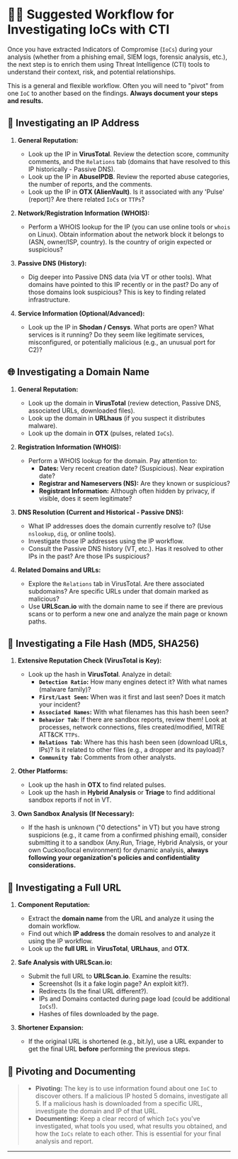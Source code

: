 # 🕵️‍♂️ Suggested Workflow for Investigating IoCs with CTI

Once you have extracted Indicators of Compromise (`IoCs`) during your analysis (whether from a phishing email, SIEM logs, forensic analysis, etc.), the next step is to enrich them using Threat Intelligence (CTI) tools to understand their context, risk, and potential relationships.

This is a general and flexible workflow. Often you will need to "pivot" from one `IoC` to another based on the findings. **Always document your steps and results.**

## 📍 Investigating an IP Address

1.  **General Reputation:**
    * Look up the IP in **VirusTotal**. Review the detection score, community comments, and the `Relations` tab (domains that have resolved to this IP historically - Passive DNS).
    * Look up the IP in **AbuseIPDB**. Review the reported abuse categories, the number of reports, and the comments.
    * Look up the IP in **OTX (AlienVault)**. Is it associated with any 'Pulse' (report)? Are there related `IoCs` or `TTPs`?

2.  **Network/Registration Information (WHOIS):**
    * Perform a WHOIS lookup for the IP (you can use online tools or `whois` on Linux). Obtain information about the network block it belongs to (ASN, owner/ISP, country). Is the country of origin expected or suspicious?

3.  **Passive DNS (History):**
    * Dig deeper into Passive DNS data (via VT or other tools). What domains have pointed to this IP recently or in the past? Do any of those domains look suspicious? This is key to finding related infrastructure.

4.  **Service Information (Optional/Advanced):**
    * Look up the IP in **Shodan / Censys**. What ports are open? What services is it running? Do they seem like legitimate services, misconfigured, or potentially malicious (e.g., an unusual port for C2)?

## 🌐 Investigating a Domain Name

1.  **General Reputation:**
    * Look up the domain in **VirusTotal** (review detection, Passive DNS, associated URLs, downloaded files).
    * Look up the domain in **URLhaus** (if you suspect it distributes malware).
    * Look up the domain in **OTX** (pulses, related `IoCs`).

2.  **Registration Information (WHOIS):**
    * Perform a WHOIS lookup for the domain. Pay attention to:
        * **Dates:** Very recent creation date? (Suspicious). Near expiration date?
        * **Registrar and Nameservers (NS):** Are they known or suspicious?
        * **Registrant Information:** Although often hidden by privacy, if visible, does it seem legitimate?

3.  **DNS Resolution (Current and Historical - Passive DNS):**
    * What IP addresses does the domain currently resolve to? (Use `nslookup`, `dig`, or online tools).
    * Investigate those IP addresses using the IP workflow.
    * Consult the Passive DNS history (VT, etc.). Has it resolved to other IPs in the past? Are those IPs suspicious?

4.  **Related Domains and URLs:**
    * Explore the `Relations` tab in VirusTotal. Are there associated subdomains? Are specific URLs under that domain marked as malicious?
    * Use **URLScan.io** with the domain name to see if there are previous scans or to perform a new one and analyze the main page or known paths.

## 📄 Investigating a File Hash (MD5, SHA256)

1.  **Extensive Reputation Check (VirusTotal is Key):**
    * Look up the hash in **VirusTotal**. Analyze in detail:
        * **`Detection Ratio`:** How many engines detect it? With what names (malware family)?
        * **`First/Last Seen`:** When was it first and last seen? Does it match your incident?
        * **`Associated Names`:** With what filenames has this hash been seen?
        * **`Behavior Tab`:** If there are sandbox reports, review them! Look at processes, network connections, files created/modified, MITRE ATT&CK `TTPs`.
        * **`Relations Tab`:** Where has this hash been seen (download URLs, IPs)? Is it related to other files (e.g., a dropper and its payload)?
        * **`Community Tab`:** Comments from other analysts.

2.  **Other Platforms:**
    * Look up the hash in **OTX** to find related pulses.
    * Look up the hash in **Hybrid Analysis** or **Triage** to find additional sandbox reports if not in VT.

3.  **Own Sandbox Analysis (If Necessary):**
    * If the hash is unknown ("0 detections" in VT) but you have strong suspicions (e.g., it came from a confirmed phishing email), consider submitting it to a sandbox (Any.Run, Triage, Hybrid Analysis, or your own Cuckoo/local environment) for dynamic analysis, **always following your organization's policies and confidentiality considerations.**

## 🔗 Investigating a Full URL

1.  **Component Reputation:**
    * Extract the **domain name** from the URL and analyze it using the domain workflow.
    * Find out which **IP address** the domain resolves to and analyze it using the IP workflow.
    * Look up the **full URL** in **VirusTotal**, **URLhaus**, and **OTX**.

2.  **Safe Analysis with URLScan.io:**
    * Submit the full URL to **URLScan.io**. Examine the results:
        * Screenshot (Is it a fake login page? An exploit kit?).
        * Redirects (Is the final URL different?).
        * IPs and Domains contacted during page load (could be additional `IoCs`!).
        * Hashes of files downloaded by the page.

3.  **Shortener Expansion:**
    * If the original URL is shortened (e.g., bit.ly), use a URL expander to get the final URL **before** performing the previous steps.

## 🔄 Pivoting and Documenting

> * **Pivoting:** The key is to use information found about one `IoC` to discover others. If a malicious IP hosted 5 domains, investigate all 5. If a malicious hash is downloaded from a specific URL, investigate the domain and IP of that URL.
> * **Documenting:** Keep a clear record of which `IoCs` you've investigated, what tools you used, what results you obtained, and how the `IoCs` relate to each other. This is essential for your final analysis and report.

---